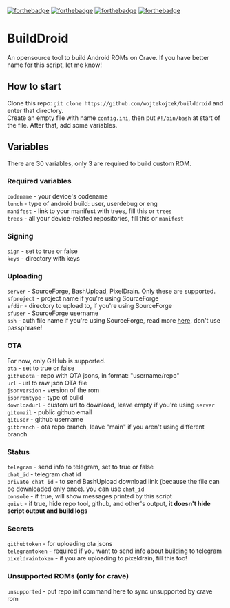 [![forthebadge](https://forthebadge.com/images/badges/powered-by-electricity.svg)](https://forthebadge.com) [![forthebadge](https://forthebadge.com/images/badges/you-didnt-ask-for-this.svg)](https://forthebadge.com) [![forthebadge](https://forthebadge.com/images/badges/gluten-free.svg)](https://forthebadge.com) [![forthebadge](https://forthebadge.com/images/badges/works-on-my-machine.svg)](https://forthebadge.com)
# BuildDroid
An opensource tool to build Android ROMs on Crave. If you have better name for this script, let me know!

## How to start
Clone this repo:
`git clone https://github.com/wojtekojtek/builddroid` and enter that directory.<br>
Create an empty file with name `config.ini`, then put `#!/bin/bash` at start of the file. After that, add some variables.

## Variables
There are 30 variables, only 3 are required to build custom ROM.

### Required variables
`codename` - your device's codename<br>
`lunch` - type of android build: user, userdebug or eng<br>
`manifest` - link to your manifest with trees, fill this or `trees`<br>
`trees` - all your device-related repositories, fill this or `manifest`<br>

### Signing
`sign` - set to true or false<br>
`keys` - directory with keys<br>

### Uploading
`server` - SourceForge, BashUpload, PixelDrain. Only these are supported.<br>
`sfproject` - project name if you're using SourceForge<br>
`sfdir` - directory to upload to, if you're using SourceForge<br>
`sfuser` - SourceForge username<br>
`ssh` - auth file name if you're using SourceForge, read more [here](https://sourceforge.net/p/forge/documentation/SSH%20Keys/#key-generation-openssh). don't use passphrase!<br>

### OTA
For now, only GitHub is supported.<br>
`ota` - set to true or false<br>
`githubota` -  repo with OTA jsons, in format: "username/repo"<br>
`url` - url to raw json OTA file<br>
`jsonversion` - version of the rom<br>
`jsonromtype` - type of build<br>
`downloadurl` - custom url to download, leave empty if you're using `server`<br>
`gitemail` - public github email<br>
`gituser` - github username<br>
`gitbranch` - ota repo branch, leave "main" if you aren't using different branch<br>

### Status
`telegram` - send info to telegram, set to true or false<br>
`chat_id` - telegram chat id<br>
`private_chat_id` - to send BashUpload download link (because the file can be downloaded only once). you can use `chat_id`<br>
`console` - if true, will show messages printed by this script<br>
`quiet` -  if true, hide repo tool, github, and other's output, **it doesn't hide script output and build logs**<br>

### Secrets
`githubtoken` - for uploading ota jsons<br>
`telegramtoken` - required if you want to send info about building to telegram<br>
`pixeldraintoken` - if you are uploading to pixeldrain, fill this too!<br>

### Unsupported ROMs (only for crave)
`unsupported` - put repo init command here to sync unsupported by crave rom<br>
